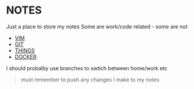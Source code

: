 # NOTES

Just a place to store my notes
Some are work/code related - some are not

- [VIM](./VIM.md)
- [GIT](./GIT.md)
- [THINGS](./THINGS.md)
- [DOCKER](./DOCKER.md)


I should probalby use branches to swtich between home/work etc

> must remember to push any changes I make to my notes